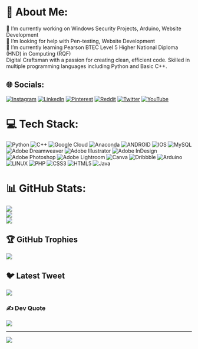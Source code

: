 # 💫 About Me:
🔭 I’m currently working on Windows Security Projects, Arduino, Website Development <br>🤝 I’m looking for help with Pen-testing, Website Development  <br>🌱 I’m currently learning Pearson BTEC Level 5 Higher National Diploma (HND) in Computing (RQF)<br>Digital Craftsman with a passion for creating clean, efficient code. Skilled in multiple programming languages including Python and Basic C++.


## 🌐 Socials:
[![Instagram](https://img.shields.io/badge/Instagram-%23E4405F.svg?logo=Instagram&logoColor=white)](https://instagram.com/fa.iizii) [![LinkedIn](https://img.shields.io/badge/LinkedIn-%230077B5.svg?logo=linkedin&logoColor=white)](https://linkedin.com/in/faiz-muhammed) [![Pinterest](https://img.shields.io/badge/Pinterest-%23E60023.svg?logo=Pinterest&logoColor=white)](https://pinterest.com/faizmuhammedpj) [![Reddit](https://img.shields.io/badge/Reddit-%23FF4500.svg?logo=Reddit&logoColor=white)](https://reddit.com/user/faiz_muhammed) [![Twitter](https://img.shields.io/badge/Twitter-%231DA1F2.svg?logo=Twitter&logoColor=white)](https://twitter.com/fa_iizii) [![YouTube](https://img.shields.io/badge/YouTube-%23FF0000.svg?logo=YouTube&logoColor=white)](https://youtube.com/@fa-iizii) 

# 💻 Tech Stack:
![Python](https://img.shields.io/badge/python-3670A0?style=for-the-badge&logo=python&logoColor=ffdd54) ![C++](https://img.shields.io/badge/c++-%2300599C.svg?style=for-the-badge&logo=c%2B%2B&logoColor=white) ![Google Cloud](https://img.shields.io/badge/Google%20Cloud-%234285F4.svg?style=for-the-badge&logo=google-cloud&logoColor=white) ![Anaconda](https://img.shields.io/badge/Anaconda-%2344A833.svg?style=for-the-badge&logo=anaconda&logoColor=white) ![ANDROID](https://img.shields.io/badge/android-%2320232a.svg?style=for-the-badge&logo=android&logoColor=%a4c639) ![IOS](https://img.shields.io/badge/IOS-%2320232a.svg?style=for-the-badge&logo=apple&logoColor=white) ![MySQL](https://img.shields.io/badge/mysql-%2300f.svg?style=for-the-badge&logo=mysql&logoColor=white) ![Adobe Dreamweaver](https://img.shields.io/badge/Adobe%20Dreamweaver-FF61F6.svg?style=for-the-badge&logo=Adobe%20Dreamweaver&logoColor=white) ![Adobe Illustrator](https://img.shields.io/badge/adobeillustrator-%23FF9A00.svg?style=for-the-badge&logo=adobeillustrator&logoColor=white) ![Adobe InDesign](https://img.shields.io/badge/Adobe%20InDesign-49021F?style=for-the-badge&logo=adobeindesign&logoColor=white) ![Adobe Photoshop](https://img.shields.io/badge/adobephotoshop-%2331A8FF.svg?style=for-the-badge&logo=adobephotoshop&logoColor=white) ![Adobe Lightroom](https://img.shields.io/badge/Adobe%20Lightroom-31A8FF.svg?style=for-the-badge&logo=Adobe%20Lightroom&logoColor=white) ![Canva](https://img.shields.io/badge/Canva-%2300C4CC.svg?style=for-the-badge&logo=Canva&logoColor=white) ![Dribbble](https://img.shields.io/badge/Dribbble-EA4C89?style=for-the-badge&logo=dribbble&logoColor=white) ![Arduino](https://img.shields.io/badge/-Arduino-00979D?style=for-the-badge&logo=Arduino&logoColor=white) ![LINUX](https://img.shields.io/badge/Linux-FCC624?style=for-the-badge&logo=linux&logoColor=black) ![PHP](https://img.shields.io/badge/php-%23777BB4.svg?style=for-the-badge&logo=php&logoColor=white) ![CSS3](https://img.shields.io/badge/css3-%231572B6.svg?style=for-the-badge&logo=css3&logoColor=white) ![HTML5](https://img.shields.io/badge/html5-%23E34F26.svg?style=for-the-badge&logo=html5&logoColor=white) ![Java](https://img.shields.io/badge/java-%23ED8B00.svg?style=for-the-badge&logo=java&logoColor=white)
# 📊 GitHub Stats:
![](https://github-readme-stats.vercel.app/api?username=fa-iizii&theme=dark&hide_border=true&include_all_commits=true&count_private=true)<br/>
![](https://github-readme-streak-stats.herokuapp.com/?user=fa-iizii&theme=dark&hide_border=true)<br/>
![](https://github-readme-stats.vercel.app/api/top-langs/?username=fa-iizii&theme=dark&hide_border=true&include_all_commits=true&count_private=true&layout=compact)

## 🏆 GitHub Trophies
![](https://github-profile-trophy.vercel.app/?username=fa-iizii&theme=matrix&no-frame=false&no-bg=true&margin-w=4)

## 🐦 Latest Tweet
[![](https://gtce.itsvg.in/api?username=fa_iizii)](https://github.com/VishwaGauravIn/github-twitter-card-embed)

### ✍️ Dev Quote
![](https://quotes-github-readme.vercel.app/api?type=vetical&theme=dark)

---
[![](https://visitcount.itsvg.in/api?id=fa-iizii&icon=2&color=12)](https://visitcount.itsvg.in)
